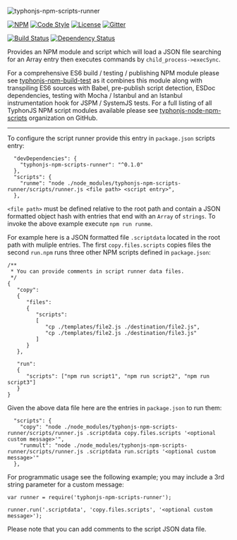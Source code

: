 ![typhonjs-npm-scripts-runner](https://i.imgur.com/kr1m1lD.png)

[![NPM](https://img.shields.io/npm/v/typhonjs-npm-scripts-runner.svg?label=npm)](https://www.npmjs.com/package/typhonjs-npm-scripts-runner)
[![Code Style](https://img.shields.io/badge/code%20style-allman-yellowgreen.svg?style=flat)](https://en.wikipedia.org/wiki/Indent_style#Allman_style)
[![License](https://img.shields.io/badge/license-MPLv2-yellowgreen.svg?style=flat)](https://github.com/typhonjs-node-npm-scripts/typhonjs-npm-scripts-runner/blob/master/LICENSE)
[![Gitter](https://img.shields.io/gitter/room/typhonjs/TyphonJS.svg)](https://gitter.im/typhonjs/TyphonJS)

[![Build Status](https://travis-ci.org/typhonjs-node-npm-scripts/typhonjs-npm-scripts-runner.svg?branch=master)](https://travis-ci.org/typhonjs-node-npm-scripts/typhonjs-npm-scripts-runner)
[![Dependency Status](https://www.versioneye.com/user/projects/57525a757757a00041b3a222/badge.svg?style=flat)](https://www.versioneye.com/user/projects/57525a757757a00041b3a222)

Provides an NPM module and script which will load a JSON file searching for an Array entry then executes commands by `child_process->execSync`. 

For a comprehensive ES6 build / testing / publishing NPM module please see [typhonjs-npm-build-test](https://www.npmjs.com/package/typhonjs-npm-build-test) as it combines this module along with transpiling ES6 sources with Babel, pre-publish script detection, ESDoc dependencies, testing with Mocha / Istanbul and an Istanbul instrumentation hook for JSPM / SystemJS tests. For a full listing of all TyphonJS NPM script modules available please see [typhonjs-node-npm-scripts](https://github.com/typhonjs-node-npm-scripts) organization on GitHub.

------

To configure the script runner provide this entry in `package.json` scripts entry:

```
  "devDependencies": {
    "typhonjs-npm-scripts-runner": "^0.1.0"
  },
  "scripts": {
    "runme": "node ./node_modules/typhonjs-npm-scripts-runner/scripts/runner.js <file path> <script entry>",
  },
```

`<file path>` must be defined relative to the root path and contain a JSON formatted object hash with entries that end with an `Array` of `strings`. To invoke the above example execute `npm run runme`.

For example here is a JSON formatted file `.scriptdata` located in the root path with muliple entries. The first `copy.files.scripts` copies files the second `run.npm` runs three other NPM scripts defined in `package.json`:
```
/**
 * You can provide comments in script runner data files.
 */
{
   "copy":
   {
      "files":
      {
         "scripts":
         [
            "cp ./templates/file2.js ./destination/file2.js",
            "cp ./templates/file2.js ./destination/file3.js"
         ]
      }
   },
   
   "run":
   {
      "scripts": ["npm run script1", "npm run script2", "npm run script3"]
   }
}
```

Given the above data file here are the entries in `package.json` to run them:

```
  "scripts": {
    "copy": "node ./node_modules/typhonjs-npm-scripts-runner/scripts/runner.js .scriptdata copy.files.scripts '<optional custom message>'",
    "runmult": "node ./node_modules/typhonjs-npm-scripts-runner/scripts/runner.js .scriptdata run.scripts '<optional custom message>'"
  },
```

For programmatic usage see the following example; you may include a 3rd string parameter for a custom message:
```
var runner = require('typhonjs-npm-scripts-runner');

runner.run('.scriptdata', 'copy.files.scripts', '<optional custom message>');
```

Please note that you can add comments to the script JSON data file. 
